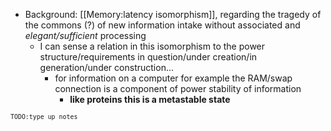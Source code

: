 - Background: [[Memory:latency isomorphism]], regarding the tragedy of the commons (?) of new information intake without associated and _elegant/sufficient_ processing
  - I can sense a relation in this isomorphism to the power structure/requirements in question/under creation/in generation/under construction...
    - for information on a computer for example the RAM/swap connection is a component of power stability of information
      - **like proteins this is a metastable state**

<sup>`TODO:type up notes`</sup>